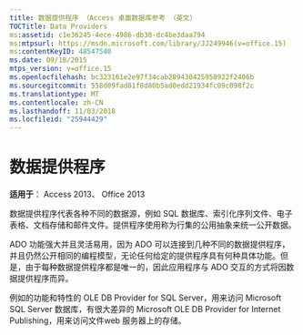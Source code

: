 ```yaml
---
title: 数据提供程序 （Access 桌面数据库参考 （英文）
TOCTitle: Data Providers
ms:assetid: c1e36245-4ece-4986-db30-dc4be3daa794
ms:mtpsurl: https://msdn.microsoft.com/library/JJ249946(v=office.15)
ms:contentKeyID: 48547540
ms.date: 09/18/2015
mtps_version: v=office.15
ms.openlocfilehash: bc323161e2e97f34cab289430425958922f2406b
ms.sourcegitcommit: 558d09fad81f8d80b5ad0edd21934fc09c098f2c
ms.translationtype: MT
ms.contentlocale: zh-CN
ms.lasthandoff: 11/03/2018
ms.locfileid: "25944429"
---
```

# <a name="data-providers"></a>数据提供程序


**适用于**： Access 2013、 Office 2013

数据提供程序代表各种不同的数据源，例如 SQL 数据库、索引化序列文件、电子表格、文档存储和邮件文件。提供程序使用称为行集的公用抽象来统一公开数据。

ADO 功能强大并且灵活易用，因为 ADO 可以连接到几种不同的数据提供程序，并且仍然公开相同的编程模型，无论任何给定的提供程序具有何种具体功能。但是，由于每种数据提供程序都是唯一的，因此应用程序与 ADO 交互的方式将因数据提供程序而异。

例如的功能和特性的 OLE DB Provider for SQL Server，用来访问 Microsoft SQL Server 数据库，有很大差异的 Microsoft OLE DB Provider for Internet Publishing，用来访问文件web 服务器上的存储。

